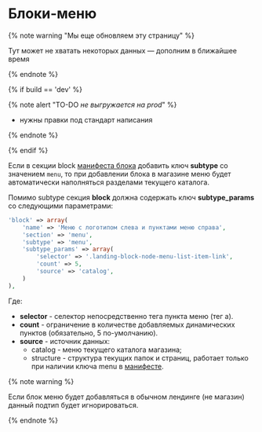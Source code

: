 # Блоки-меню

{% note warning "Мы еще обновляем эту страницу" %}

Тут может не хватать некоторых данных — дополним в ближайшее время

{% endnote %}

{% if build == 'dev' %}

{% note alert "TO-DO _не выгружается на prod_" %}

- нужны правки под стандарт написания

{% endnote %}

{% endif %}

Если в секции block [манифеста блока](../manifest.md) добавить ключ **subtype** со значением `menu`, то при добавлении блока в магазине меню будет автоматически наполняться разделами текущего каталога.

Помимо subtype секция **block** должна содержать ключ **subtype_params** со следующими параметрами:

```php
'block' => array(
    'name' => 'Меню с логотипом слева и пунктами меню справа',
    'section' => 'menu',
    'subtype' => 'menu',
    'subtype_params' => array(
        'selector' => '.landing-block-node-menu-list-item-link',
        'count' => 5,
        'source' => 'catalog',
    )
),
```
Где:
- **selector** - селектор непосредственно тега пункта меню (тег a).
- **count** - ограничение в количестве добавляемых динамических пунктов (обязательно, 5 по-умолчанию).
- **source** - источник данных:
  - catalog - меню текущего каталога магазина;
  - structure - структура текущих папок и страниц, работает только при наличии ключа menu в [манифесте](../manifest.md).

{% note warning %}

Если блок меню будет добавляться в обычном лендинге (не магазин) данный подтип будет игнорироваться.

{% endnote %}